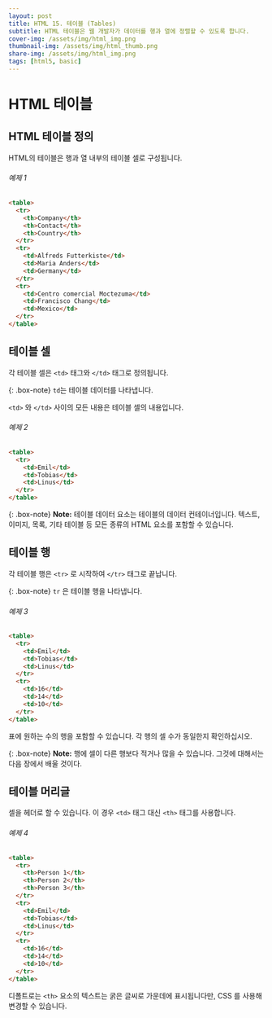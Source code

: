 ```yaml
---
layout: post
title: HTML 15. 테이블 (Tables)
subtitle: HTML 테이블은 웹 개발자가 데이터를 행과 열에 정렬할 수 있도록 합니다.
cover-img: /assets/img/html_img.png
thumbnail-img: /assets/img/html_thumb.png
share-img: /assets/img/html_img.png
tags: [html5, basic]
---
```


# HTML 테이블

## HTML 테이블 정의

HTML의 테이블은 행과 열 내부의 테이블 셀로 구성됩니다.

###### 예제 1

```html
<table>
  <tr>
    <th>Company</th>
    <th>Contact</th>
    <th>Country</th>
  </tr>
  <tr>
    <td>Alfreds Futterkiste</td>
    <td>Maria Anders</td>
    <td>Germany</td>
  </tr>
  <tr>
    <td>Centro comercial Moctezuma</td>
    <td>Francisco Chang</td>
    <td>Mexico</td>
  </tr>
</table>
```

## 테이블 셀

각 테이블 셀은 ```<td>``` 태그와 ```</td>``` 태그로 정의됩니다.

{: .box-note}
```td```는 테이블 데이터를 나타냅니다.

```<td>``` 와 ```</td>``` 사이의 모든 내용은 테이블 셀의 내용입니다.

###### 예제 2

```html
<table>
  <tr>
    <td>Emil</td>
    <td>Tobias</td>
    <td>Linus</td>
  </tr>
</table>
```

{: .box-note}
**Note:** 테이블 데이터 요소는 테이블의 데이터 컨테이너입니다. 텍스트, 이미지, 목록, 기타 테이블 등 모든 종류의 HTML 요소를 포함할 수 있습니다.

## 테이블 행

각 테이블 행은 ```<tr>``` 로 시작하여 ```</tr>``` 태그로 끝납니다.

{: .box-note}
```tr``` 은 테이블 행을 나타냅니다.

###### 예제 3

```html
<table>
  <tr>
    <td>Emil</td>
    <td>Tobias</td>
    <td>Linus</td>
  </tr>
  <tr>
    <td>16</td>
    <td>14</td>
    <td>10</td>
  </tr>
</table>
```

표에 원하는 수의 행을 포함할 수 있습니다. 각 행의 셀 수가 동일한지 확인하십시오.

{: .box-note}
**Note:** 행에 셀이 다른 행보다 적거나 많을 수 있습니다. 그것에 대해서는 다음 장에서 배울 것이다.

## 테이블 머리글

셀을 헤더로 할 수 있습니다. 이 경우 ```<td>``` 태그 대신 ```<th>``` 태그를 사용합니다.

###### 예제 4

```html
<table>
  <tr>
    <th>Person 1</th>
    <th>Person 2</th>
    <th>Person 3</th>
  </tr>
  <tr>
    <td>Emil</td>
    <td>Tobias</td>
    <td>Linus</td>
  </tr>
  <tr>
    <td>16</td>
    <td>14</td>
    <td>10</td>
  </tr>
</table>
```

디폴트로는 ```<th>``` 요소의 텍스트는 굵은 글씨로 가운데에 표시됩니다만, CSS 를 사용해 변경할 수 있습니다.
